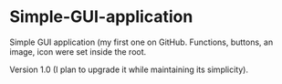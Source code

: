 # Simple-GUI-application
Simple GUI application (my first one on GitHub. Functions, buttons, an image, icon were set inside the root.

Version 1.0 (I plan to upgrade it while maintaining its simplicity).
